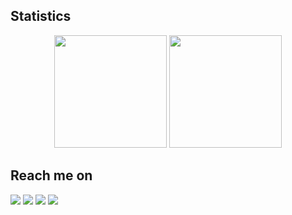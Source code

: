 ## Statistics
<div align="center">
  <img height="180em" src="https://github-readme-stats-eight-theta.vercel.app/api?username=ujangsprr&show_icons=true&theme=algolia&include_all_commits=true&count_private=true"/>
  <img height="180em" src="https://github-readme-stats-eight-theta.vercel.app/api/top-langs/?username=ujangsprr&layout=compact&langs_count=8&theme=algolia"/>
</div>

## Reach me on
<a href = "https://www.linkedin.com/in/ujangsprr/"><img src="https://img.shields.io/badge/linkedin-%230A66C2.svg?&style=for-the-badge&logo=linkedin&logoColor=white" /></a>
<a href = "https://www.instagram.com/ujangsprr_/"><img src="https://img.shields.io/badge/Instagram-E4405F?style=for-the-badge&logo=instagram&logoColor=white" /></a>
<a href = "https://wa.me/6281226027578"><img src="https://img.shields.io/badge/WhatsApp-25D366?style=for-the-badge&logo=whatsapp&logoColor=white" /></a>
<a href = "mailto:contact@ujangsupriyadi.social"><img src="https://img.shields.io/badge/gmail-%23EA4335.svg?&style=for-the-badge&logo=gmail&logoColor=white" /></a>